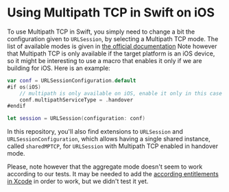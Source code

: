 # Using Multipath TCP in Swift on iOS

To use Multipath TCP in Swift, you simply need to change a bit the configuration given to `URLSession`, by selecting a Multipath TCP mode. The list of available modes is given in [the official documentation](https://developer.apple.com/documentation/foundation/urlsessionconfiguration/multipathservicetype) Note however that Multipath TCP is only available if the target platform is an iOS device, so it might be interesting to use a macro that enables it only if we are building for iOS. Here is an example:

```swift
var conf = URLSessionConfiguration.default
#if os(iOS)
    // multipath is only available on iOS, enable it only in this case
    conf.multipathServiceType = .handover
#endif

let session = URLSession(configuration: conf)
```

In this repository, you'll also find extensions to `URLSession` and `URLSessionConfiguration`, which allows having a single shared instance, called `sharedMPTCP`, for `URLSession` with Multipath TCP enabled in handover mode.

Please, note however that the aggregate mode doesn't seem to work according to our tests. It may be needed to add the [according entitlements in Xcode](https://developer.apple.com/documentation/foundation/urlsessionconfiguration/improving_network_reliability_using_multipath_tcp) in order to work, but we didn't test it yet.